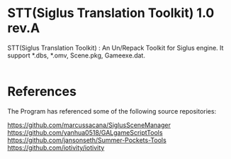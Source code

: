 # STT(Siglus Translation Toolkit) 1.0 rev.A

STT(Siglus Translation Toolkit) : An Un/Repack Toolkit for Siglus engine. It support *.dbs, *.omv, Scene.pkg, Gameexe.dat.  
<br/>
# References
The Program has referenced some of the following source repositories:
  
https://github.com/marcussacana/SiglusSceneManager  
https://github.com/yanhua0518/GALgameScriptTools  
https://github.com/jansonseth/Summer-Pockets-Tools  
https://github.com/iotivity/iotivity  
